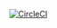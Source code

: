[![CircleCI](https://circleci.com/gh/twlabs/old-recruitx.svg?style=svg&circle-token=8c7a2ff51d9f1969b77a8b4408950fcb91294ba5)](https://circleci.com/gh/twlabs/old-recruitx)

